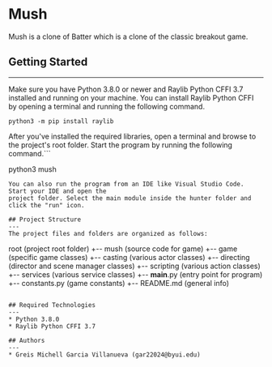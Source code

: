 # Mush
Mush is a clone of Batter which is a clone of the classic breakout game.

## Getting Started
---
Make sure you have Python 3.8.0 or newer and Raylib Python CFFI 3.7 installed and running on your machine. You can install Raylib Python CFFI by opening a terminal and running the following command.
```
python3 -m pip install raylib
```
After you've installed the required libraries, open a terminal and browse to the project's root folder. Start the program by running the following command.```

python3 mush 
```
You can also run the program from an IDE like Visual Studio Code. Start your IDE and open the 
project folder. Select the main module inside the hunter folder and click the "run" icon.

## Project Structure
---
The project files and folders are organized as follows:
```
root                    (project root folder)
+-- mush             (source code for game)
  +-- game              (specific game classes)
    +-- casting         (various actor classes)
    +-- directing       (director and scene manager classes)
    +-- scripting       (various action classes)
    +-- services        (various service classes)
  +-- __main__.py       (entry point for program)
  +-- constants.py      (game constants)
+-- README.md           (general info)
```

## Required Technologies
---
* Python 3.8.0
* Raylib Python CFFI 3.7

## Authors
---
* Greis Michell Garcia Villanueva (gar22024@byui.edu)